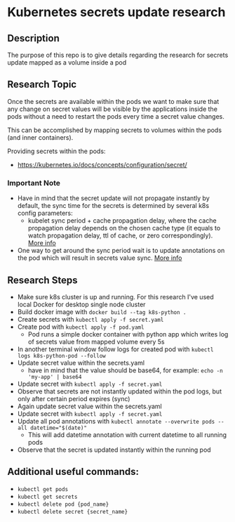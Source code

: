 # Kubernetes secrets update research
## Description
The purpose of this repo is to give details regarding the research for secrets update mapped as a volume inside a pod

## Research Topic
Once the secrets are available within the pods we want to make sure that any change on secret values will be visible by the applications inside the pods without a need to restart the pods every time a secret value changes.

This can be accomplished by mapping secrets to volumes within the pods (and inner containers).

Providing secrets within the pods:
- https://kubernetes.io/docs/concepts/configuration/secret/

### Important Note
- Have in mind that the secret update will not propagate instantly by default, the sync time for the secrets is determined by several k8s config parameters:
    - kubelet sync period + cache propagation delay, where the cache propagation delay depends on the chosen cache type (it equals to watch propagation delay, ttl of cache, or zero correspondingly). [More info](https://kubernetes.io/docs/concepts/configuration/secret/)
- One way to get around the sync period wait is to update annotations on the pod which will result in secrets value sync. [More info](https://github.com/kubernetes/kubernetes/issues/30189)

## Research Steps
- Make sure k8s cluster is up and running. For this research I've used local Docker for desktop single node cluster
- Build docker image with `docker build --tag k8s-python .`
- Create secrets with `kubectl apply -f secret.yaml`
- Create pod with `kubectl apply -f pod.yaml`
    - Pod runs a simple docker container with python app which writes log of secrets value from mapped volume every 5s
- In another terminal window follow logs for created pod with `kubectl logs k8s-python-pod --follow`
- Update secret value within the secrets.yaml
    - have in mind that the value should be base64, for example: `echo -n 'my-app' | base64`
- Update secret with `kubectl apply -f secret.yaml`
- Observe that secrets are not instantly updated within the pod logs, but only after certain period expires (sync)
- Again update secret value within the secrets.yaml
- Update secret with `kubectl apply -f secret.yaml`
- Update all pod annotations with `kubectl annotate --overwrite pods --all datetime="$(date)"`
    - This will add datetime annotation with current datetime to all running pods
- Observe that the secret is updated instantly within the running pod

## Additional useful commands:
- `kubectl get pods`
- `kubectl get secrets`
- `kubectl delete pod {pod_name}`
- `kubectl delete secret {secret_name}`
